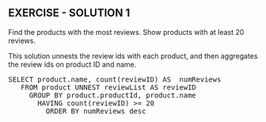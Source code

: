 ## EXERCISE - SOLUTION 1

Find the products with the most reviews. Show
products with at least 20 reviews.

This solution unnests the review ids with each product, and then aggregates the review ids on product ID and name.

<pre id="example">
SELECT product.name, count(reviewID) AS  numReviews 
   FROM product UNNEST reviewList AS reviewID 
     GROUP BY product.productId, product.name 
       HAVING count(reviewID) >= 20 
         ORDER BY numReviews desc

</pre>
